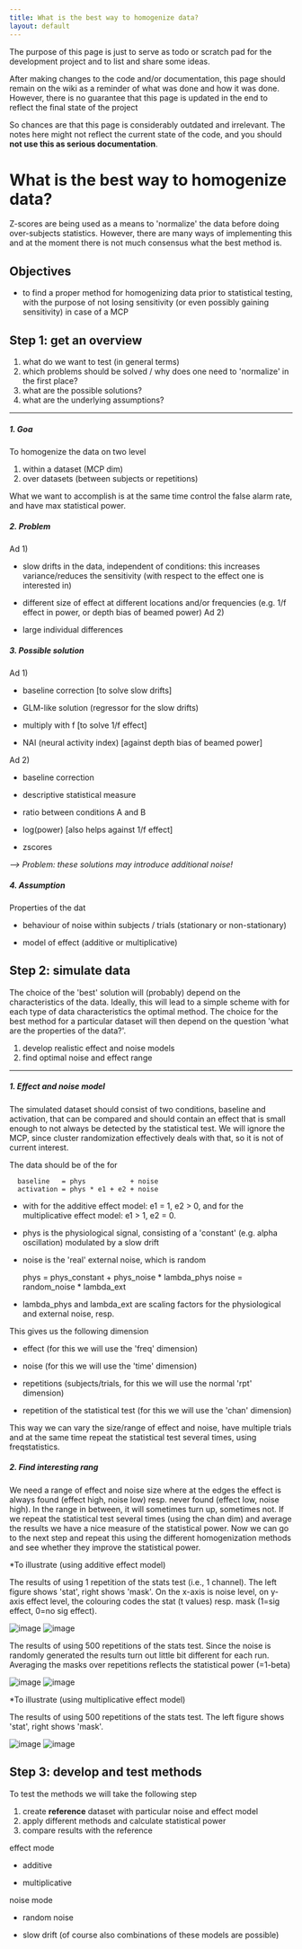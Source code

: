 ```yaml
---
title: What is the best way to homogenize data?
layout: default
---
```


<div class="warning">
The purpose of this page is just to serve as todo or scratch pad for the development project and to list and share some ideas. 

After making changes to the code and/or documentation, this page should remain on the wiki as a reminder of what was done and how it was done. However, there is no guarantee that this page is updated in the end to reflect the final state of the project

So chances are that this page is considerably outdated and irrelevant. The notes here might not reflect the current state of the code, and you should **not use this as serious documentation**.
</div>

# What is the best way to homogenize data?

Z-scores are being used as a means to 'normalize' the data before doing over-subjects statistics. However, there are many ways of implementing this and at the moment there is not much consensus what the best method is.

## Objectives

*  to find a proper method for homogenizing data prior to statistical testing, with the purpose of not losing sensitivity (or even possibly gaining sensitivity) in case of a MCP

## Step 1: get an overview

 1.  what do we want to test (in general terms)
 2.  which problems should be solved / why does one need to 'normalize' in the first place?
 3.  what are the possible solutions?
 4.  what are the underlying assumptions?

----
##### 1. Goa

To homogenize the data on two level
 1.  within a dataset (MCP dim)
 2.  over datasets (between subjects or repetitions)

What we want to accomplish is at the same time control the false alarm rate, and have max statistical power.

##### 2. Problem

Ad 1)

*  slow drifts in the data, independent of conditions: this increases variance/reduces the sensitivity (with respect to the effect one is interested in)

*  different size of effect at different locations and/or frequencies (e.g. 1/f effect in power, or depth bias of beamed power)
Ad 2)

*  large individual differences

##### 3. Possible solution

Ad 1)

*  baseline correction [to solve slow drifts]

*  GLM-like solution (regressor for the slow drifts)

*  multiply with f [to solve 1/f effect]

*  NAI (neural activity index) [against depth bias of beamed power]

Ad 2)

*  baseline correction

*  descriptive statistical measure

*  ratio between conditions A and B

*  log(power) [also helps against 1/f effect]

*  zscores

*--> Problem: these solutions may introduce additional noise!*

##### 4. Assumption

Properties of the dat

*  behaviour of noise within subjects / trials (stationary or non-stationary)

*  model of effect (additive or multiplicative)

## Step 2: simulate data

The choice of the 'best' solution will (probably) depend on the characteristics of the data. Ideally, this will lead to a simple scheme with for each type of data characteristics the optimal method. The choice for the best method for a particular dataset will then depend on the question 'what are the properties of the data?'.

 1.  develop realistic effect and noise models
 2.  find optimal noise and effect range

----

##### 1. Effect and noise model

The simulated dataset should consist of two conditions, baseline and activation, that can be compared and should contain an effect that is small enough to not always be detected by the statistical test. We will ignore the MCP, since cluster randomization effectively deals with that, so it is not of current interest.

The data should be of the for

	
	  baseline   = phys           + noise
	  activation = phys * e1 + e2 + noise

*  with for the additive effect model: e1 = 1, e2 > 0, and for the multiplicative effect model: e1 > 1, e2 = 0.

*  phys is the physiological signal, consisting of a 'constant' (e.g. alpha oscillation) modulated by a slow drift

*  noise is the 'real' external noise, which is random

	
	phys  = phys_constant + phys_noise * lambda_phys
	noise = random_noise  * lambda_ext

*  lambda_phys and lambda_ext are scaling factors for the physiological and external noise, resp.

This gives us the following dimension

*  effect (for this we will use the 'freq' dimension)

*  noise (for this we will use the 'time' dimension)

*  repetitions (subjects/trials, for this we will use the normal 'rpt' dimension)

*  repetition of the statistical test (for this we will use the 'chan' dimension)

This way we can vary the size/range of effect and noise, have multiple trials and at the same time repeat the statistical test several times, using freqstatistics. 

##### 2. Find interesting rang

We need a range of effect and noise size where at the edges the effect is always found (effect high, noise low) resp. never found (effect low, noise high). In the range in between, it will sometimes turn up, sometimes not. If we repeat the statistical test several times (using the chan dim) and average the results we have a nice measure of the statistical power. Now we can go to the next step and repeat this using the different homogenization methods and see whether they improve the statistical power. 

*To illustrate (using additive effect model)

The results of using 1 repetition of the stats test (i.e., 1 channel). The left figure shows 'stat', right shows 'mask'. On the x-axis is noise level, on y-axis effect level, the colouring codes the stat (t values) resp. mask (1=sig effect, 0=no sig effect).

![image](/media/development/stat_noise_4_10_effect_1_4.png@500)
![image](/media/development/mask_noise_4_10_effect_1_4.png@500)

The results of using 500 repetitions of the stats test. Since the noise is randomly generated the results turn out little bit different for each run. Averaging the masks over repetitions reflects the statistical power (=1-beta)

![image](/media/development/stat_noise_4_10_effect_1_4_n500.png@500)
![image](/media/development/mask_noise_4_10_effect_1_4_n500.png@500)

*To illustrate (using multiplicative effect model)

The results of using 500 repetitions of the stats test. The left figure shows 'stat', right shows 'mask'.

![image](/media/development/stat_noise_2_8_effect_0.5_1.5_n500.png@500)
![image](/media/development/mask_noise_2_8_effect_0.5_1.5_n500.png@500)
## Step 3: develop and test methods

To test the methods we will take the following step
 1.  create **reference** dataset with particular noise and effect model
 2.  apply different methods and calculate statistical power
 3.  compare results with the reference

effect mode

*  additive

*  multiplicative

noise mode

*  random noise

*  slow drift
(of course also combinations of these models are possible)
